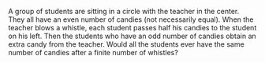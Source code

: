 A group of students are sitting in a circle with the teacher in the center. 
They all have an even number of candies (not necessarily equal). 
When the teacher blows a whistle, each student passes half his candies to the student on his left. 
Then the students who have an odd number of candies obtain an extra candy from the teacher. 
Would all the students ever have the same number of candies after a finite number of whistles?
